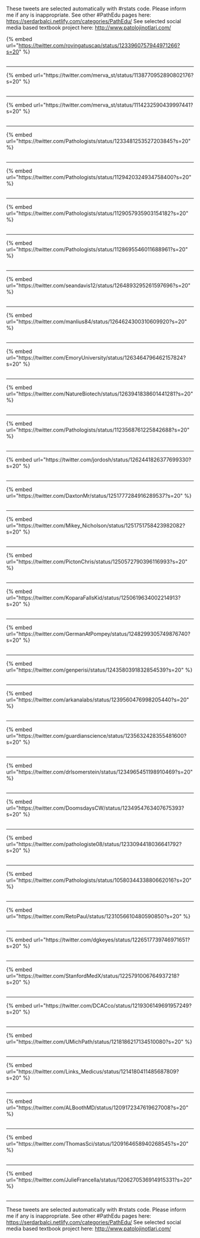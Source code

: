 

These tweets are selected automatically with #rstats code. Please inform me if any is inappropriate.
See other #PathEdu pages here: https://serdarbalci.netlify.com/categories/PathEdu/ 
See selected social media based textbook project here: http://www.patolojinotlari.com/

{% embed url="https://twitter.com/rovingatuscap/status/1233960757944971266?s=20" %}<br>
<br>
<hr>
{% embed url="https://twitter.com/merva_st/status/1138770952890802176?s=20" %}<br>
<br>
<hr>
{% embed url="https://twitter.com/merva_st/status/1114232590439997441?s=20" %}<br>
<br>
<hr>
{% embed url="https://twitter.com/Pathologists/status/1233481253527203845?s=20" %}<br>
<br>
<hr>
{% embed url="https://twitter.com/Pathologists/status/1129420324934758400?s=20" %}<br>
<br>
<hr>
{% embed url="https://twitter.com/Pathologists/status/1129057935903154182?s=20" %}<br>
<br>
<hr>
{% embed url="https://twitter.com/Pathologists/status/1128695546011688961?s=20" %}<br>
<br>
<hr>
{% embed url="https://twitter.com/seandavis12/status/1264893295261597696?s=20" %}<br>
<br>
<hr>
{% embed url="https://twitter.com/manlius84/status/1264624300310609920?s=20" %}<br>
<br>
<hr>
{% embed url="https://twitter.com/EmoryUniversity/status/1263464796462157824?s=20" %}<br>
<br>
<hr>
{% embed url="https://twitter.com/NatureBiotech/status/1263941838601441281?s=20" %}<br>
<br>
<hr>
{% embed url="https://twitter.com/Pathologists/status/1123568761225842688?s=20" %}<br>
<br>
<hr>
{% embed url="https://twitter.com/jordosh/status/1262441826377699330?s=20" %}<br>
<br>
<hr>
{% embed url="https://twitter.com/DaxtonMr/status/1251777284916289537?s=20" %}<br>
<br>
<hr>
{% embed url="https://twitter.com/Mikey_Nicholson/status/1251751758423982082?s=20" %}<br>
<br>
<hr>
{% embed url="https://twitter.com/PictonChris/status/1250572790396116993?s=20" %}<br>
<br>
<hr>
{% embed url="https://twitter.com/KoparaFallsKid/status/1250619634002214913?s=20" %}<br>
<br>
<hr>
{% embed url="https://twitter.com/GermanAtPompey/status/1248299305749876740?s=20" %}<br>
<br>
<hr>
{% embed url="https://twitter.com/genperisi/status/1243580391832854539?s=20" %}<br>
<br>
<hr>
{% embed url="https://twitter.com/arkanalabs/status/1239560476998205440?s=20" %}<br>
<br>
<hr>
{% embed url="https://twitter.com/guardianscience/status/1235632428355481600?s=20" %}<br>
<br>
<hr>
{% embed url="https://twitter.com/drlsomerstein/status/1234965451198910469?s=20" %}<br>
<br>
<hr>
{% embed url="https://twitter.com/DoomsdaysCW/status/1234954763407675393?s=20" %}<br>
<br>
<hr>
{% embed url="https://twitter.com/pathologiste08/status/1233094418036641792?s=20" %}<br>
<br>
<hr>
{% embed url="https://twitter.com/Pathologists/status/1058034433880662016?s=20" %}<br>
<br>
<hr>
{% embed url="https://twitter.com/RetoPaul/status/1231056610480590850?s=20" %}<br>
<br>
<hr>
{% embed url="https://twitter.com/dgkeyes/status/1226517739746971651?s=20" %}<br>
<br>
<hr>
{% embed url="https://twitter.com/StanfordMedX/status/1225791006764937218?s=20" %}<br>
<br>
<hr>
{% embed url="https://twitter.com/DCACco/status/1219306149691957249?s=20" %}<br>
<br>
<hr>
{% embed url="https://twitter.com/UMichPath/status/1218186217134510080?s=20" %}<br>
<br>
<hr>
{% embed url="https://twitter.com/Links_Medicus/status/1214180411485687809?s=20" %}<br>
<br>
<hr>
{% embed url="https://twitter.com/ALBoothMD/status/1209172347619627008?s=20" %}<br>
<br>
<hr>
{% embed url="https://twitter.com/ThomasSci/status/1209164658940268545?s=20" %}<br>
<br>
<hr>
{% embed url="https://twitter.com/JulieFrancella/status/1206270536914915331?s=20" %}<br>
<br>
<hr>


These tweets are selected automatically with #rstats code. Please inform me if any is inappropriate.
See other #PathEdu pages here: https://serdarbalci.netlify.com/categories/PathEdu/ 
See selected social media based textbook project here: http://www.patolojinotlari.com/
